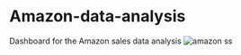 # Amazon-data-analysis
 Dashboard for the Amazon sales data analysis
![amazon ss](https://github.com/Apoorvsb/Amazon-data-analysis/assets/142231352/342161d5-922c-46e1-9150-73e27d30d0ad)
